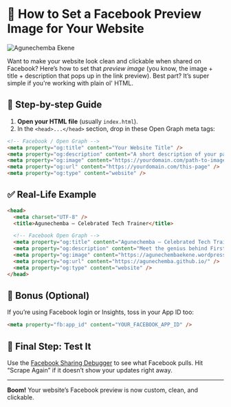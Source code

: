 # 🎯 How to Set a Facebook Preview Image for Your Website

![Agunechemba Ekene](https://agunechembaekene.wordpress.com/wp-content/uploads/2025/05/a-man-sharing-a-facebook-post-on-a-wide-screen-.jpeg)

Want to make your website look clean and clickable when shared on Facebook? Here’s how to set that *preview image* (you know, the image + title + description that pops up in the link preview). Best part? It’s super simple if you're working with plain ol' HTML.

## 🧠 Step-by-step Guide

1. **Open your HTML file** (usually `index.html`).
2. In the `<head>...</head>` section, drop in these Open Graph meta tags:

```html
<!-- Facebook / Open Graph -->
<meta property="og:title" content="Your Website Title" />
<meta property="og:description" content="A short description of your page." />
<meta property="og:image" content="https://yourdomain.com/path-to-image.jpg" />
<meta property="og:url" content="https://yourdomain.com/this-page" />
<meta property="og:type" content="website" />
```

## ✅ Real-Life Example

```html
<head>
  <meta charset="UTF-8" />
  <title>Agunechemba – Celebrated Tech Trainer</title>

  <!-- Facebook Open Graph -->
  <meta property="og:title" content="Agunechemba – Celebrated Tech Trainer" />
  <meta property="og:description" content="Meet the genius behind Firstac Academy and Pepe Programming Hub." />
  <meta property="og:image" content="https://agunechembaekene.wordpress.com/wp-content/uploads/2025/04/transparent-logo-150x150-1.png" />
  <meta property="og:url" content="https://agunechemba.github.io/" />
  <meta property="og:type" content="website" />
</head>
```

## 🎁 Bonus (Optional)

If you’re using Facebook login or Insights, toss in your App ID too:

```html
<meta property="fb:app_id" content="YOUR_FACEBOOK_APP_ID" />
```

## 🧪 Final Step: Test It

Use the [Facebook Sharing Debugger](https://developers.facebook.com/tools/debug/) to see what Facebook pulls. Hit “Scrape Again” if it doesn’t show your updates right away.

---

**Boom!** Your website’s Facebook preview is now custom, clean, and clickable.


